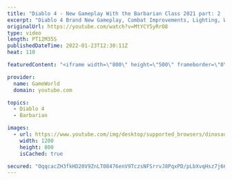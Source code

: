 ```yaml
---
title: "Diablo 4 - New Gameplay With the Barbarian Class 2021 part: 2 [FHD 1080p]"
excerpt: "Diablo 4 Brand New Gameplay, Combat Improvements, Lighting, Weapon Buffs and More Subscribe to GameWorld YouTube ..."
originalUrl: https://youtube.com/watch?v=MtYCY5yRrO8
type: video
length: PT12M35S
publishedDateTime: 2022-01-23T12:30:11Z
heat: 110

featuredContent: "<iframe width=\"800\" height=\"500\" frameborder=\"0\" src=\"https://www.youtube.com/embed/MtYCY5yRrO8\" allow=\"accelerometer; autoplay; encrypted-media; gyroscope; picture-in-picture\" allowfullscreen></iframe>"

provider:
  name: GameWorld
  domain: youtube.com

topics:
  - Diablo 4
  - Barbarian

images:
  - url: https://www.youtube.com/img/desktop/supported_browsers/dinosaur.png
    width: 1200
    height: 800
    isCached: true

secured: "OqqcacZH3fkHD20V9ZnLT08476enV9TczsNFSrrvJ8PqxPD/pLbXvqHsz7j66OR/dQL84YDTc8hm6342pdmm6T7moMGbWbcnz2MrWXa26UuX8WkKxs4pVHW5lvJvOhvbCXJ7VAJaU6z2zl6qFpRpKDp0F1EsOdyHBsmNd0FOZEoqCCuqfRIjZa6io8jioGaxGD5z2rgvqpaMC3qY0cCMuH62sLXkGNVyZpGP4kxM7eXt+r/ZU7wOkBi8au1gbQhj+La5zAQc+AOkmTx2BcN2Fa2RBF7XYyvU7jsdRPJ/5R+oP9fifsNaairkF0gyHMm6BJbB+TokwcDGs1g3q1ZBmCsIqAymxb2LKKSViR46WZ5mW3Dc4cIFuegeDnjQu8Bv/Cyjk9zViFGYm5HYTyYkxtTpUXsTzrYG/G42igG+UvM=;vgrlhEvPOvD8AbGaBhEdbg=="
---
```


